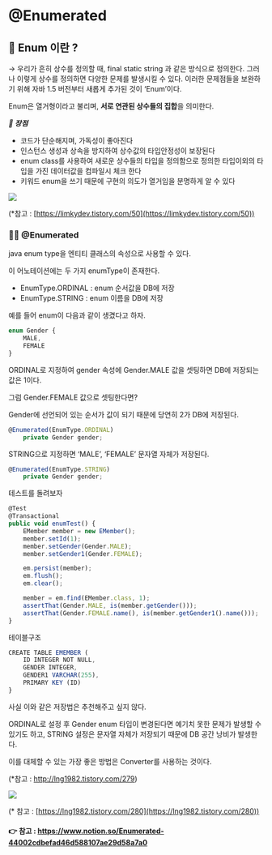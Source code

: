 # @Enumerated

## 👧 Enum 이란 ?

→ 우리가 흔히 상수를 정의할 때, final static string 과 같은 방식으로 정의한다. 그러나 이렇게 상수를 정의하면 다양한 문제를 발생시킬 수 있다. 이러한 문제점들을 보완하기 위해 자바 1.5 버전부터 새롭게 추가된 것이 ‘Enum’이다.

Enum은 열거형이라고 불리며, **서로 연관된 상수들의 집합**을 의미한다.

***👻 장점***

- 코드가 단순해지며, 가독성이 좋아진다
- 인스턴스 생성과 상속을 방지하여 상수값의 타입안정성이 보장된다
- enum class를 사용하여 새로운 상수들의 타입을 정의함으로 정의한 타입이외의 타입을 가진 데이터값을 컴파일시 체크 한다
- 키워드 enum을 쓰기 때문에 구현의 의도가 열거임을 분명하게 알 수 있다

<img src="https://s3.us-west-2.amazonaws.com/secure.notion-static.com/46bbfaf1-1b17-4315-a264-ee8a1781a7ba/Untitled.png?X-Amz-Algorithm=AWS4-HMAC-SHA256&X-Amz-Content-Sha256=UNSIGNED-PAYLOAD&X-Amz-Credential=AKIAT73L2G45EIPT3X45%2F20220225%2Fus-west-2%2Fs3%2Faws4_request&X-Amz-Date=20220225T061709Z&X-Amz-Expires=86400&X-Amz-Signature=7d25febd5c1aa52f948a43b524c1fb7b63cb816c9ff02f90998d0121156ef469&X-Amz-SignedHeaders=host&response-content-disposition=filename%20%3D%22Untitled.png%22&x-id=GetObject">

 (*참고 : [https://limkydev.tistory.com/50](https://limkydev.tistory.com/50))

### 👧🏻 @Enumerated

java enum type을 엔티티 클래스의 속성으로 사용할 수 있다.

이 어노테이션에는 두 가지 enumType이 존재한다.

- EnumType.ORDINAL : enum 순서값을 DB에 저장
- EnumType.STRING : enum 이름을 DB에 저장

예를 들어 enum이 다음과 같이 생겼다고 하자.

```jsx
enum Gender {
	MALE,
	FEMALE
}
```

ORDINAL로 지정하여 gender 속성에 Gender.MALE 값을 셋팅하면 DB에 저장되는 값은 1이다.

그럼 Gender.FEMALE 값으로 셋팅한다면?

Gender에 선언되어 있는 순서가 값이 되기 때문에 당연히 2가 DB에 저장된다.

```jsx
@Enumerated(EnumType.ORDINAL)
	private Gender gender;
```

STRING으로 지정하면 ‘MALE’, ‘FEMALE’ 문자열 자체가 저장된다.

```jsx
@Enumerated(EnumType.STRING)
	private Gender gender;
```

테스트를 돌려보자

```jsx
@Test
@Transactional
public void enumTest() {
	EMember member = new EMember();
	member.setId(1);
	member.setGender(Gender.MALE);
	member.setGender1(Gender.FEMALE);

	em.persist(member);
	em.flush();
	em.clear();

	member = em.find(EMember.class, 1);
	assertThat(Gender.MALE, is(member.getGender()));
	assertThat(Gender.FEMALE.name(), is(member.getGender1().name()));
}
```

테이블구조

```jsx
CREATE TABLE EMEMBER (
	ID INTEGER NOT NULL,
	GENDER INTEGER,
	GENDER1 VARCHAR(255),
	PRIMARY KEY (ID)
}
```

사실 이와 같은 저장법은 추천해주고 싶지 않다.

ORDINAL로 설정 후 Gender enum 타입이 변경된다면 예기치 못한 문제가 발생할 수 있기도 하고, STRING 설정은 문자열 자체가 저장되기 때문에 DB 공간 낭비가 발생한다.

이를 대체할 수 있는 가장 좋은 방법은 Converter를 사용하는 것이다.

(*참고 : http://lng1982.tistory.com/279)

<img src="https://s3.us-west-2.amazonaws.com/secure.notion-static.com/eda97b82-b578-49e9-9646-22eb286327f0/Untitled.png?X-Amz-Algorithm=AWS4-HMAC-SHA256&X-Amz-Content-Sha256=UNSIGNED-PAYLOAD&X-Amz-Credential=AKIAT73L2G45EIPT3X45%2F20220225%2Fus-west-2%2Fs3%2Faws4_request&X-Amz-Date=20220225T061726Z&X-Amz-Expires=86400&X-Amz-Signature=15e6d0093c089da432fc9a689ed94f69065786f297e7dd1bf866a6f0f9602769&X-Amz-SignedHeaders=host&response-content-disposition=filename%20%3D%22Untitled.png%22&x-id=GetObject">

(* 참고 : [https://lng1982.tistory.com/280](https://lng1982.tistory.com/280))

#### 👉 참고 : https://www.notion.so/Enumerated-44002cdbefad46d588107ae29d58a7a0
